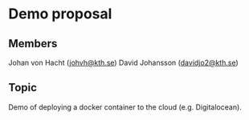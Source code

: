# Demo proposal

## Members

Johan von Hacht (johvh@kth.se)
David Johansson (davidjo2@kth.se)

## Topic

Demo of deploying a docker container to the cloud (e.g. Digitalocean).
